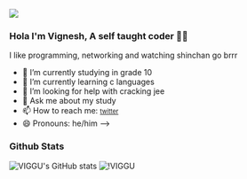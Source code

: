 ![](https://komarev.com/ghpvc/?username=VIGGU-7)

### Hola I'm Vignesh, A self taught coder 👨‍💻
I like programming, networking and watching shinchan go brrr

- 🔭 I’m currently studying in grade 10 
- 🌱 I’m currently learning c languages
- 🤔 I’m looking for help with cracking jee
- 💬 Ask me about my study
- 📫 How to reach me: <a href="http://twitter.com/viggu_8" style="font-size: 11px;" target="_self">twitter</a>
- 😄 Pronouns: he/him
-->

### Github Stats
![VIGGU's GitHub stats](https://github-readme-stats.vercel.app/api?username=VIGGU-7&show_icons=true) ![!VIGGU](https://github-readme-stats.vercel.app/api/top-langs/?username=VIGGU-7&layout=compact&langs_count=8&hide_border=true&title_color=000000&icon_color=000000&text_color=000000&bg_color=ffffff)
